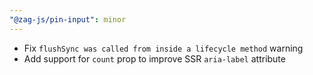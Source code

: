 ```yaml
---
"@zag-js/pin-input": minor
---
```


- Fix `flushSync was called from inside a lifecycle method` warning
- Add support for `count` prop to improve SSR `aria-label` attribute
